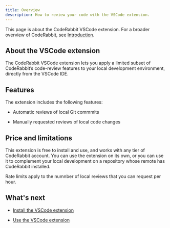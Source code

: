 ```yaml
---
title: Overview
description: How to review your code with the VSCode extension.
---
```


This page is about the CodeRabbit VSCode extension. For a broader overview of CodeRabbit, see [Introduction](/overview/introduction).

## About the VSCode extension

The CodeRabbit VSCode extension lets you apply a limited subset of CodeRabbit’s code-review features to your local development environment, directly from the VSCode IDE.

## Features

The extension includes the following features:

- Automatic reviews of local Git commmits

- Manually requested reviews of local code changes

## Price and limitations

This extension is free to install and use, and works with any tier of CodeRabbit account. You can use the extension on its own, or you can use it to complement your local development on a repository whose remote has CodeRabbit installed.

Rate limits apply to the numnber of local reviews that you can request per hour.

## What's next

- [Install the VSCode extension](/guides/install-extension)

- [Use the VSCode extension](/guides/use-extension)
